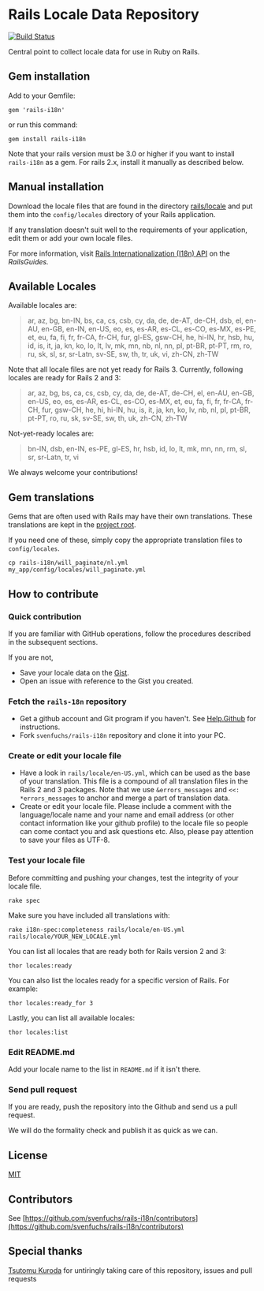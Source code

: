 Rails Locale Data Repository
============================

[![Build Status](https://secure.travis-ci.org/svenfuchs/rails-i18n.png)](http://travis-ci.org/svenfuchs/rails-i18n)

Central point to collect locale data for use in Ruby on Rails.

## Gem installation

Add to your Gemfile:

    gem 'rails-i18n'

or run this command:

    gem install rails-i18n

Note that your rails version must be 3.0 or higher if you want to install `rails-i18n` as a gem. For rails 2.x, install it manually as described below.

## Manual installation

Download the locale files that are found in the directory [rails/locale](http://github.com/svenfuchs/rails-i18n/tree/master/rails/locale/) and put them into the `config/locales` directory of your Rails application.

If any translation doesn't suit well to the requirements of your application, edit them or add your own locale files.

For more information, visit [Rails Internationalization (I18n) API](http://guides.rubyonrails.org/i18n.html) on the _RailsGuides._

## Available Locales

Available locales are:

> ar, az, bg, bn-IN, bs, ca, cs, csb, cy, da, de, de-AT, de-CH, dsb, el, en-AU, en-GB, en-IN, en-US, eo, es,
> es-AR, es-CL, es-CO, es-MX, es-PE, et, eu, fa, fi, fr, fr-CA, fr-CH, fur, gl-ES,
> gsw-CH, he, hi-IN, hr, hsb, hu, id, is, it, ja, kn, ko, lo, lt, lv, mk, mn, nb,
> nl, nn, pl, pt-BR, pt-PT, rm, ro, ru, sk, sl, sr, sr-Latn, sv-SE, sw, th,
> tr, uk, vi, zh-CN, zh-TW

Note that all locale files are not yet ready for Rails 3. Currently, following locales are ready for Rails 2 and 3:

> ar, az, bg, bs, ca, cs, csb, cy, da, de, de-AT, de-CH, el, en-AU, en-GB, en-US, eo, es, es-AR, es-CL, es-CO, es-MX, et,
> eu, fa, fi, fr, fr-CA, fr-CH, fur, gsw-CH, he, hi, hi-IN, hu, is, it, ja, kn, ko, lv, nb,
> nl, pl, pt-BR, pt-PT, ro, ru, sk, sv-SE, sw, th, uk, zh-CN, zh-TW

Not-yet-ready locales are:

> bn-IN, dsb, en-IN, es-PE, gl-ES, hr, hsb, id, lo, lt, mk, mn, nn, rm, sl, sr, sr-Latn, tr, vi

We always welcome your contributions!

## Gem translations

Gems that are often used with Rails may have their own
translations. These translations are kept in the [project root](http://github.com/svenfuchs/rails-i18n/tree/master/).

If you need one of these, simply copy the appropriate translation files
to `config/locales`.

    cp rails-i18n/will_paginate/nl.yml my_app/config/locales/will_paginate.yml

## How to contribute

### Quick contribution

If you are familiar with GitHub operations, follow the procedures described in the subsequent sections.

If you are not,

* Save your locale data on the [Gist](http://gist.github.com).
* Open an issue with reference to the Gist you created.

### Fetch the `rails-18n` repository

* Get a github account and Git program if you haven't. See [Help.Github](http://help.github.com/) for instructions.
* Fork `svenfuchs/rails-i18n` repository and clone it into your PC.

### Create or edit your locale file

* Have a look in `rails/locale/en-US.yml`, which can be used as the base of your translation.
  This file is a compound of all translation files in the Rails 2 and 3 packages.
  Note that we use `&errors_messages` and `<<: *errors_messages` to anchor and merge a part of translation data.
* Create or edit your locale file.
  Please include a comment with the language/locale name and your name and email address (or other contact information like your github profile) to the locale file so people can come contact you and ask questions etc.
  Also, please pay attention to save your files as UTF-8.

### Test your locale file

Before committing and pushing your changes, test the integrity of your locale file.

    rake spec
	
Make sure you have included all translations with:

    rake i18n-spec:completeness rails/locale/en-US.yml rails/locale/YOUR_NEW_LOCALE.yml

You can list all locales that are ready both for Rails version 2 and 3:

    thor locales:ready

You can also list the locales ready for a specific version of Rails. For example:

    thor locales:ready_for 3

Lastly, you can list all available locales:

    thor locales:list

### Edit README.md

Add your locale name to the list in `README.md` if it isn't there.

### Send pull request

If you are ready, push the repository into the Github and send us a pull request.

We will do the formality check and publish it as quick as we can.

## License

[MIT](https://github.com/svenfuchs/rails-i18n/blob/master/MIT-LICENSE.txt)

## Contributors

See [https://github.com/svenfuchs/rails-i18n/contributors](https://github.com/svenfuchs/rails-i18n/contributors)

## Special thanks

[Tsutomu Kuroda](https://github.com/kuroda) for untiringly taking care of this repository, issues and pull requests
